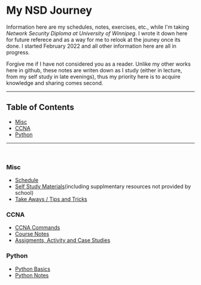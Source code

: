 <h1>My NSD Journey</h1>

Information here are my schedules, notes, exercises, etc., while I'm taking *Network Security Diploma at University of Winnipeg*. I wrote it down here for future referece and as a way for me to relook at the jouney once its done. I started February 2022 and all other information here are all in progress.

Forgive me if I have not considered you as a reader. Unlike my other works here in github, these notes are writen down as I study (either in lecture, from my self study in late evenings), thus my priority here is to acquire knowledge and sharing comes second.
<br />
<hr />
<h2>Table of Contents</h2>

<!-- TOC -->

- [Misc](#misc)
- [CCNA](#ccna)
- [Python](#python)

<!-- /TOC -->
<hr />
<br />

### Misc
* [Schedule](PDFs/FT_NSD_Feb2022.docx.pdf)
* [Self Study Materials](selfStudy.md)(including supplmentary resources not provided by school)
* [Take Aways / Tips and Tricks](tipsandtricks.md)
  
### CCNA
  * [CCNA Commands](CCNA/commands.md)
  * [Course Notes](CCNA/randomNotes.md)
  * [Assigments, Activity and Case Studies](CCNA/assignments.md)
  
### Python
  * [Python Basics](PYTHON/module1/)
  * [Python Notes](PYTHON/source/readme.md)